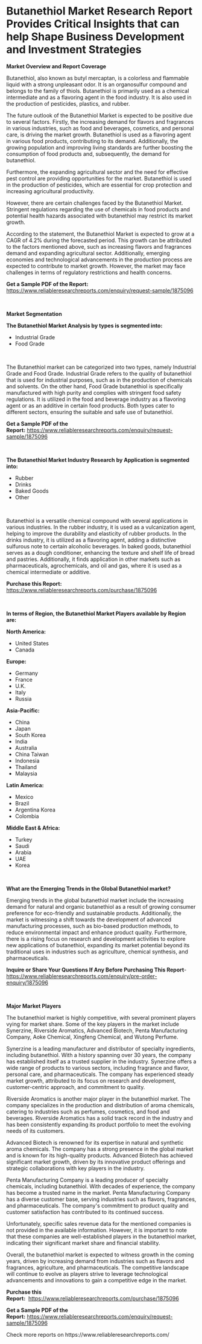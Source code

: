 <p><h1>Butanethiol Market Research Report Provides Critical Insights that can help Shape Business Development and Investment Strategies</h1></p><p><strong>Market Overview and Report Coverage</strong></p>
<p><p>Butanethiol, also known as butyl mercaptan, is a colorless and flammable liquid with a strong unpleasant odor. It is an organosulfur compound and belongs to the family of thiols. Butanethiol is primarily used as a chemical intermediate and as a flavoring agent in the food industry. It is also used in the production of pesticides, plastics, and rubber.</p><p>The future outlook of the Butanethiol Market is expected to be positive due to several factors. Firstly, the increasing demand for flavors and fragrances in various industries, such as food and beverages, cosmetics, and personal care, is driving the market growth. Butanethiol is used as a flavoring agent in various food products, contributing to its demand. Additionally, the growing population and improving living standards are further boosting the consumption of food products and, subsequently, the demand for butanethiol.</p><p>Furthermore, the expanding agricultural sector and the need for effective pest control are providing opportunities for the market. Butanethiol is used in the production of pesticides, which are essential for crop protection and increasing agricultural productivity.</p><p>However, there are certain challenges faced by the Butanethiol Market. Stringent regulations regarding the use of chemicals in food products and potential health hazards associated with butanethiol may restrict its market growth.</p><p>According to the statement, the Butanethiol Market is expected to grow at a CAGR of 4.2% during the forecasted period. This growth can be attributed to the factors mentioned above, such as increasing flavors and fragrances demand and expanding agricultural sector. Additionally, emerging economies and technological advancements in the production process are expected to contribute to market growth. However, the market may face challenges in terms of regulatory restrictions and health concerns.</p></p>
<p><strong>Get a Sample PDF of the Report:</strong> <a href="https://www.reliableresearchreports.com/enquiry/request-sample/1875096">https://www.reliableresearchreports.com/enquiry/request-sample/1875096</a></p>
<p>&nbsp;</p>
<p><strong>Market Segmentation</strong></p>
<p><strong>The Butanethiol Market Analysis by types is segmented into:</strong></p>
<p><ul><li>Industrial Grade</li><li>Food Grade</li></ul></p>
<p>&nbsp;</p>
<p><p>The Butanethiol market can be categorized into two types, namely Industrial Grade and Food Grade. Industrial Grade refers to the quality of butanethiol that is used for industrial purposes, such as in the production of chemicals and solvents. On the other hand, Food Grade butanethiol is specifically manufactured with high purity and complies with stringent food safety regulations. It is utilized in the food and beverage industry as a flavoring agent or as an additive in certain food products. Both types cater to different sectors, ensuring the suitable and safe use of butanethiol.</p></p>
<p><strong>Get a Sample PDF of the Report:</strong>&nbsp;<a href="https://www.reliableresearchreports.com/enquiry/request-sample/1875096">https://www.reliableresearchreports.com/enquiry/request-sample/1875096</a></p>
<p>&nbsp;</p>
<p><strong>The Butanethiol Market Industry Research by Application is segmented into:</strong></p>
<p><ul><li>Rubber</li><li>Drinks</li><li>Baked Goods</li><li>Other</li></ul></p>
<p>&nbsp;</p>
<p><p>Butanethiol is a versatile chemical compound with several applications in various industries. In the rubber industry, it is used as a vulcanization agent, helping to improve the durability and elasticity of rubber products. In the drinks industry, it is utilized as a flavoring agent, adding a distinctive sulfurous note to certain alcoholic beverages. In baked goods, butanethiol serves as a dough conditioner, enhancing the texture and shelf life of bread and pastries. Additionally, it finds application in other markets such as pharmaceuticals, agrochemicals, and oil and gas, where it is used as a chemical intermediate or additive.</p></p>
<p><strong>Purchase this Report:</strong>&nbsp; <a href="https://www.reliableresearchreports.com/purchase/1875096">https://www.reliableresearchreports.com/purchase/1875096</a></p>
<p>&nbsp;</p>
<p><strong>In terms of Region, the Butanethiol Market Players available by Region are:</strong></p>
<p>
    <p> <strong> North America: </strong>
        <ul>
            <li>United States</li>
            <li>Canada</li>
        </ul>
        </p> 
    <p> <strong> Europe: </strong>
        <ul>
            <li>Germany</li>
            <li>France</li>
            <li>U.K.</li>
            <li>Italy</li>
            <li>Russia</li>
        </ul>
        </p> 
    <p> <strong> Asia-Pacific: </strong>
        <ul>
            <li>China</li>
            <li>Japan</li>
            <li>South Korea</li>
            <li>India</li>
            <li>Australia</li>
            <li>China Taiwan</li>
            <li>Indonesia</li>
            <li>Thailand</li>
            <li>Malaysia</li>
        </ul>
        </p> 
    <p> <strong> Latin America: </strong>
        <ul>
            <li>Mexico</li>
            <li>Brazil</li>
            <li>Argentina Korea</li>
            <li>Colombia</li>
        </ul>
        </p> 
    <p> <strong> Middle East & Africa: </strong>
        <ul>
            <li>Turkey</li>
            <li>Saudi</li>
            <li>Arabia</li>
            <li>UAE</li>
            <li>Korea</li>
        </ul>
    </p>
    </p>
<p>&nbsp;</p>
<p><strong>What are the Emerging Trends in the Global Butanethiol market?</strong></p>
<p><p>Emerging trends in the global butanethiol market include the increasing demand for natural and organic butanethiol as a result of growing consumer preference for eco-friendly and sustainable products. Additionally, the market is witnessing a shift towards the development of advanced manufacturing processes, such as bio-based production methods, to reduce environmental impact and enhance product quality. Furthermore, there is a rising focus on research and development activities to explore new applications of butanethiol, expanding its market potential beyond its traditional uses in industries such as agriculture, chemical synthesis, and pharmaceuticals.</p></p>
<p><strong>Inquire or Share Your Questions If Any Before Purchasing This Report</strong>- <a href="https://www.reliableresearchreports.com/enquiry/pre-order-enquiry/1875096">https://www.reliableresearchreports.com/enquiry/pre-order-enquiry/1875096</a></p>
<p>&nbsp;</p>
<p><strong>Major Market Players</strong></p>
<p><p>The butanethiol market is highly competitive, with several prominent players vying for market share. Some of the key players in the market include Synerzine, Riverside Aromatics, Advanced Biotech, Penta Manufacturing Company, Aoke Chemical, Xingfeng Chemical, and Wutong Perfume. </p><p>Synerzine is a leading manufacturer and distributor of specialty ingredients, including butanethiol. With a history spanning over 30 years, the company has established itself as a trusted supplier in the industry. Synerzine offers a wide range of products to various sectors, including fragrance and flavor, personal care, and pharmaceuticals. The company has experienced steady market growth, attributed to its focus on research and development, customer-centric approach, and commitment to quality.</p><p>Riverside Aromatics is another major player in the butanethiol market. The company specializes in the production and distribution of aroma chemicals, catering to industries such as perfumes, cosmetics, and food and beverages. Riverside Aromatics has a solid track record in the industry and has been consistently expanding its product portfolio to meet the evolving needs of its customers.</p><p>Advanced Biotech is renowned for its expertise in natural and synthetic aroma chemicals. The company has a strong presence in the global market and is known for its high-quality products. Advanced Biotech has achieved significant market growth, driven by its innovative product offerings and strategic collaborations with key players in the industry.</p><p>Penta Manufacturing Company is a leading producer of specialty chemicals, including butanethiol. With decades of experience, the company has become a trusted name in the market. Penta Manufacturing Company has a diverse customer base, serving industries such as flavors, fragrances, and pharmaceuticals. The company's commitment to product quality and customer satisfaction has contributed to its continued success.</p><p>Unfortunately, specific sales revenue data for the mentioned companies is not provided in the available information. However, it is important to note that these companies are well-established players in the butanethiol market, indicating their significant market share and financial stability.</p><p>Overall, the butanethiol market is expected to witness growth in the coming years, driven by increasing demand from industries such as flavors and fragrances, agriculture, and pharmaceuticals. The competitive landscape will continue to evolve as players strive to leverage technological advancements and innovations to gain a competitive edge in the market.</p></p>
<p><strong>Purchase this Report:</strong>&nbsp;&nbsp;<a href="https://www.reliableresearchreports.com/purchase/1875096">https://www.reliableresearchreports.com/purchase/1875096</a></p>
<p></p>
<p><strong>Get a Sample PDF of the Report:</strong>&nbsp;<a href="https://www.reliableresearchreports.com/enquiry/request-sample/1875096">https://www.reliableresearchreports.com/enquiry/request-sample/1875096</a></p>
<p>Check more reports on https://www.reliableresearchreports.com/</p>